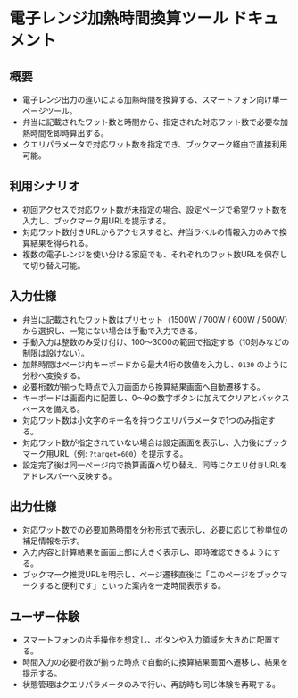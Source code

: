 # 電子レンジ加熱時間換算ツール ドキュメント

## 概要
- 電子レンジ出力の違いによる加熱時間を換算する、スマートフォン向け単一ページツール。
- 弁当に記載されたワット数と時間から、指定された対応ワット数で必要な加熱時間を即時算出する。
- クエリパラメータで対応ワット数を指定でき、ブックマーク経由で直接利用可能。

## 利用シナリオ
- 初回アクセスで対応ワット数が未指定の場合、設定ページで希望ワット数を入力し、ブックマーク用URLを提示する。
- 対応ワット数付きURLからアクセスすると、弁当ラベルの情報入力のみで換算結果を得られる。
- 複数の電子レンジを使い分ける家庭でも、それぞれのワット数URLを保存して切り替え可能。

## 入力仕様
- 弁当に記載されたワット数はプリセット（1500W / 700W / 600W / 500W）から選択し、一覧にない場合は手動で入力できる。
- 手動入力は整数のみ受け付け、100〜3000の範囲で指定する（10刻みなどの制限は設けない）。
- 加熱時間はページ内キーボードから最大4桁の数値を入力し、`0130` のように分秒へ変換する。
- 必要桁数が揃った時点で入力画面から換算結果画面へ自動遷移する。
- キーボードは画面内に配置し、0〜9の数字ボタンに加えてクリアとバックスペースを備える。
- 対応ワット数は小文字のキー名を持つクエリパラメータで1つのみ指定する。
- 対応ワット数が指定されていない場合は設定画面を表示し、入力後にブックマーク用URL（例: `?target=600`）を提示する。
- 設定完了後は同一ページ内で換算画面へ切り替え、同時にクエリ付きURLをアドレスバーへ反映する。

## 出力仕様
- 対応ワット数での必要加熱時間を分秒形式で表示し、必要に応じて秒単位の補足情報を示す。
- 入力内容と計算結果を画面上部に大きく表示し、即時確認できるようにする。
- ブックマーク推奨URLを明示し、ページ遷移直後に「このページをブックマークすると便利です」といった案内を一定時間表示する。

## ユーザー体験
- スマートフォンの片手操作を想定し、ボタンや入力領域を大きめに配置する。
- 時間入力の必要桁数が揃った時点で自動的に換算結果画面へ遷移し、結果を提示する。
- 状態管理はクエリパラメータのみで行い、再訪時も同じ体験を再現する。

